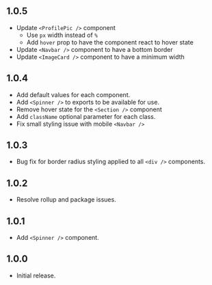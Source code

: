 ## 1.0.5

- Update `<ProfilePic />` component
  - Use `px` width instead of `%`
  - Add `hover` prop to have the component react to hover state
- Update `<Navbar />` component to have a bottom border
- Update `<ImageCard />` component to have a minimum width

## 1.0.4

- Add default values for each component.
- Add `<Spinner />` to exports to be available for use.
- Remove hover state for the `<Section />` component
- Add `className` optional parameter for each class.
- Fix small styling issue with mobile `<Navbar />`

## 1.0.3

- Bug fix for border radius styling applied to all `<div />` components.

## 1.0.2

- Resolve rollup and package issues.

## 1.0.1

- Add `<Spinner />` component.

## 1.0.0

- Initial release.
